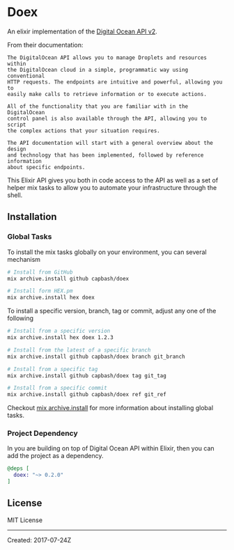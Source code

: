 # Doex

An elixir implementation of the [Digital Ocean API v2](https://developers.digitalocean.com/documentation/v2/).

From their documentation:

    The DigitalOcean API allows you to manage Droplets and resources within
    the DigitalOcean cloud in a simple, programmatic way using conventional
    HTTP requests. The endpoints are intuitive and powerful, allowing you to
    easily make calls to retrieve information or to execute actions.

    All of the functionality that you are familiar with in the DigitalOcean
    control panel is also available through the API, allowing you to script
    the complex actions that your situation requires.

    The API documentation will start with a general overview about the design
    and technology that has been implemented, followed by reference information
    about specific endpoints.

This Elixir API gives you both in code access to the API as well as a set of helper mix tasks to allow you to automate your infrastructure through the shell.

## Installation

### Global Tasks

To install the mix tasks globally on your environment, you can several mechanism

```bash
# Install from GitHub
mix archive.install github capbash/doex

# Install form HEX.pm
mix archive.install hex doex
```

To install a specific version, branch, tag or commit, adjust any one of the following

```bash
# Install from a specific version
mix archive.install hex doex 1.2.3

# Install from the latest of a specific branch
mix archive.install github capbash/doex branch git_branch

# Install from a specific tag
mix archive.install github capbash/doex tag git_tag

# Install from a specific commit
mix archive.install github capbash/doex ref git_ref
```

Checkout [mix archive.install](https://hexdocs.pm/mix/Mix.Tasks.Archive.Install.html) for
more information about installing global tasks.

### Project Dependency

In you are building on top of Digital Ocean API within Elixir, then
you can add the project as a dependency.

```elixir
@deps [
  doex: "~> 0.2.0"
]
```

## License

MIT License

----
Created:  2017-07-24Z
